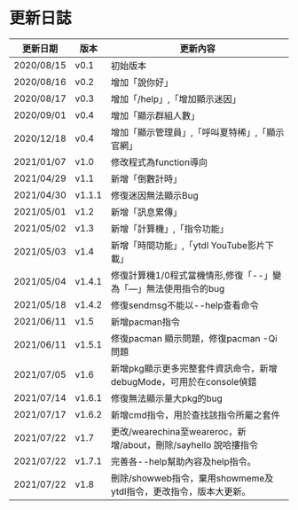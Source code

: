 # 更新日誌
| 更新日期 | 版本 | 更新內容 |
|-------|--------|-------|
| 2020/08/15 | v0.1 | 初始版本 |
| 2020/08/16 | v0.2 | 增加「說你好」|
| 2020/08/17 | v0.3 | 增加「/help」,「增加顯示迷因」 |
| 2020/09/01 | v0.4 | 增加「顯示群組人數」 |
| 2020/12/18 | v0.4 | 增加「顯示管理員」,「呼叫夏特稀」,「顯示官網」 |
| 2021/01/07 | v1.0 | 修改程式為function導向 |
| 2021/04/29 | v1.1 | 新增「倒數計時」 |
| 2021/04/30 | v1.1.1 | 修復迷因無法顯示Bug |
| 2021/05/01 | v1.2 | 新增「訊息累傳」 |
| 2021/05/02 | v1.3 | 新增「計算機」,「指令功能」 |
| 2021/05/03 | v1.4 | 新增「時間功能」,「ytdl YouTube影片下載」 |
| 2021/05/04 | v1.4.1 | 修復計算機1/0程式當機情形,修復「--」變為「—」無法使用指令的bug |
| 2021/05/18 | v1.4.2 | 修復sendmsg不能以--help查看命令 |
| 2021/06/11 | v1.5 | 新增pacman指令 |
| 2021/06/11 | v1.5.1 | 修復pacman 顯示問題，修復pacman -Qi問題 |
| 2021/07/05 | v1.6 | 新增pkg顯示更多完整套件資訊命令，新增debugMode，可用於在console偵錯 |
| 2021/07/14 | v1.6.1 | 修復無法顯示量大pkg的bug |
| 2021/07/17 | v1.6.2 | 新增cmd指令，用於查找該指令所屬之套件 |
| 2021/07/22 | v1.7 | 更改/wearechina至weareroc，新增/about，刪除/sayhello 說哈摟指令 |
| 2021/07/22 | v1.7.1 | 完善各--help幫助內容及help指令。 |
| 2021/07/22 | v1.8 | 刪除/showweb指令，棄用showmeme及ytdl指令，更改指令，版本大更新。 |
